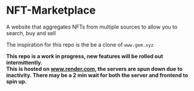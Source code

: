 # NFT-Marketplace
A website that aggregates NFTs from multiple sources to allow you to search, buy and sell

The inspiration for this repo is the be a clone of `www.gem.xyz`

**This repo is a work in progress, new features will be rolled out intermittently.**
<br>
**This is hosted on www.render.com, the servers are spun down due to inactivity. There may be a 2 min wait for both the server and frontend to spin up.**